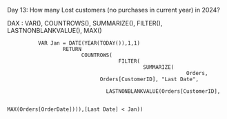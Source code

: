 Day 13: How many Lost customers (no purchases in current year) in 2024?

DAX : VAR(), COUNTROWS(), SUMMARIZE(), FILTER(), LASTNONBLANKVALUE(), MAX()

              VAR Jan = DATE(YEAR(TODAY()),1,1)
                      RETURN
                            COUNTROWS(
                                        FILTER(
                                                SUMMARIZE(
                                                              Orders, 
                                  Orders[CustomerID], "Last Date", 
                            
                                    LASTNONBLANKVALUE(Orders[CustomerID],
                                    
                                                    MAX(Orders[OrderDate]))),[Last Date] < Jan))
